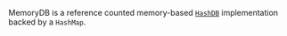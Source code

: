 MemoryDB is a reference counted memory-based [`HashDB`](https://github.com/tetcoin/trie/tree/master/tetsy-hash-db) implementation backed by a `HashMap`.
